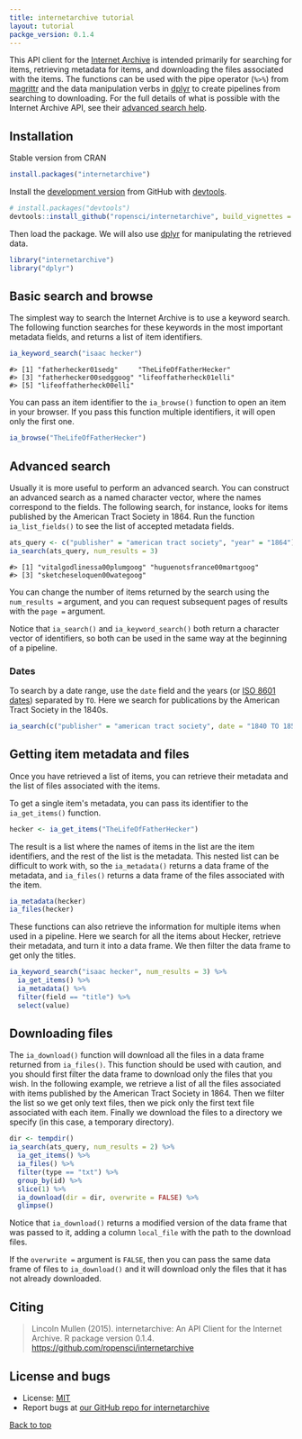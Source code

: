 ```yaml
---
title: internetarchive tutorial
layout: tutorial
packge_version: 0.1.4
---
```




This API client for the [Internet Archive](https://archive.org/) is intended primarily for searching for items, retrieving metadata for items, and downloading the files associated with the items. The functions can be used with the pipe operator (`%>%`) from [magrittr](https://github.com/smbache/magrittr) and the data manipulation verbs in [dplyr](https://github.com/hadley/dplyr) to create pipelines from searching to downloading. For the full details of what is possible with the Internet Archive API, see their [advanced search help](https://archive.org/advancedsearch.php).

<section id="installation">

## Installation

Stable version from CRAN


```r
install.packages("internetarchive")
```

Install the [development version](https://github.com/ropensci/internetarchive) from GitHub with [devtools](http://cran.rstudio.org/web/packages/devtools/).


```r
# install.packages("devtools")
devtools::install_github("ropensci/internetarchive", build_vignettes = TRUE)
```

Then load the package. We will also use [dplyr](https://github.com/hadley/dplyr) for manipulating the retrieved data.


```r
library("internetarchive")
library("dplyr")
```

<section id="usage">

## Basic search and browse

The simplest way to search the Internet Archive is to use a keyword search. The following function searches for these keywords in the most important metadata fields, and returns a list of item identifiers.


```r
ia_keyword_search("isaac hecker")
```

```
#> [1] "fatherhecker01sedg"     "TheLifeOfFatherHecker" 
#> [3] "fatherhecker00sedggoog" "lifeoffatherheck01elli"
#> [5] "lifeoffatherheck00elli"
```

You can pass an item identifier to the `ia_browse()` function to open an item in your browser. If you pass this function multiple identifiers, it will open only the first one.


```r
ia_browse("TheLifeOfFatherHecker")
```

## Advanced search

Usually it is more useful to perform an advanced search. You can construct an advanced search as a named character vector, where the names correspond to the fields. The following search, for instance, looks for items published by the American Tract Society in 1864. Run the function `ia_list_fields()` to see the list of accepted metadata fields.


```r
ats_query <- c("publisher" = "american tract society", "year" = "1864")
ia_search(ats_query, num_results = 3)
```

```
#> [1] "vitalgodlinessa00plumgoog" "huguenotsfrance00martgoog"
#> [3] "sketcheseloquen00wategoog"
```

You can change the number of items returned by the search using the `num_results =` argument, and you can request subsequent pages of results with the `page =` argument.

Notice that `ia_search()` and `ia_keyword_search()` both return a character vector of identifiers, so both can be used in the same way at the beginning of a pipeline.

### Dates

To search by a date range, use the `date` field and the years (or [ISO 8601 dates](http://en.wikipedia.org/wiki/ISO_8601)) separated by `TO`. Here we search for publications by the American Tract Society in the 1840s.


```r
ia_search(c("publisher" = "american tract society", date = "1840 TO 1850"))
```

## Getting item metadata and files

Once you have retrieved a list of items, you can retrieve their metadata and the list of files associated with the items.

To get a single item's metadata, you can pass its identifier to the `ia_get_items()` function.


```r
hecker <- ia_get_items("TheLifeOfFatherHecker")
```

The result is a list where the names of items in the list are the item identifiers, and the rest of the list is the metadata. This nested list can be difficult to work with, so the `ia_metadata()` returns a data frame of the metadata, and `ia_files()` returns a data frame of the files associated with the item.


```r
ia_metadata(hecker)
ia_files(hecker)
```

These functions can also retrieve the information for multiple items when used in a pipeline. Here we search for all the items about Hecker, retrieve their metadata, and turn it into a data frame. We then filter the data frame to get only the titles.


```r
ia_keyword_search("isaac hecker", num_results = 3) %>%
  ia_get_items() %>%
  ia_metadata() %>%
  filter(field == "title") %>%
  select(value)
```

## Downloading files

The `ia_download()` function will download all the files in a data frame returned from `ia_files()`. This function should be used with caution, and you should first filter the data frame to download only the files that you wish. In the following example, we retrieve a list of all the files associated with items published by the American Tract Society in 1864. Then we filter the list so we get only text files, then we pick only the first text file associated with each item. Finally we download the files to a directory we specify (in this case, a temporary directory).


```r
dir <- tempdir()
ia_search(ats_query, num_results = 2) %>%
  ia_get_items() %>%
  ia_files() %>%
  filter(type == "txt") %>%
  group_by(id) %>%
  slice(1) %>%
  ia_download(dir = dir, overwrite = FALSE) %>%
  glimpse()
```

Notice that `ia_download()` returns a modified version of the data frame that was passed to it, adding a column `local_file` with the path to the download files.

If the `overwrite =` argument is `FALSE`, then you can pass the same data frame of files to `ia_download()` and it will download only the files that it has not already downloaded.


<section id="citing">

## Citing

> Lincoln Mullen (2015). internetarchive: An API Client for the Internet Archive. R package version 0.1.4. https://github.com/ropensci/internetarchive


<section id="license_bugs">

## License and bugs

* License: [MIT](http://opensource.org/licenses/MIT)
* Report bugs at [our GitHub repo for internetarchive](https://github.com/ropensci/internetarchive/issues?state=open)


[Back to top](#top)
